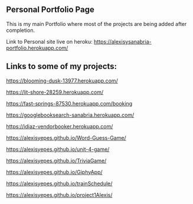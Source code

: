 ## Personal Portfolio Page

This is my main Portfolio where most of the projects are being added after completion.

Link to Personal site live on heroku: https://alexisysanabria-portfolio.herokuapp.com/


## Links to some of my projects:

https://blooming-dusk-13977.herokuapp.com/

https://lit-shore-28259.herokuapp.com/

https://fast-springs-87530.herokuapp.com/booking

https://googlebooksearch-sanabria.herokuapp.com/

https://idiaz-vendorbooker.herokuapp.com/

https://alexisyepes.github.io/Word-Guess-Game/

https://alexisyepes.github.io/unit-4-game/

https://alexisyepes.github.io/TriviaGame/

https://alexisyepes.github.io/GiphyApp/

https://alexisyepes.github.io/trainSchedule/

https://alexisyepes.github.io/project1Alexis/

